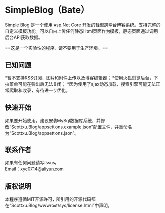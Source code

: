# SimpleBlog（Bate）
Simple Blog 是一个使用 Asp.Net Core 开发的轻型跨平台博客系统。支持完整的自定义模板功能。可以自由上传任何静态Html页面作为模板，静态页面通过调用后台API获取数据。

==这是一个实验性的程序，请不要用于生产环境。==

## 已知问题
*暂不支持RSS订阅，图片和附件上传以及博客编辑器；
*使用火狐浏览后台，下拉菜单可能在弹出后无法关闭；
*因为使用了ajax动态加载，搜索引擎可能无法正常爬取和收录，有待进一步优化。

## 快速开始
如果要开始使用，建议安装MySql数据库系统，并修改“Scottxu.Blog/appsettions.example.json”配置文件，并重命名为“Scottxu.Blog/appsettions.json”。

## 联系作者
如果有任何问题请写Issus。<br/>
Email：xyc0714@aliyun.com

## 版权说明
本程序遵循MIT开源许可，所引用的开源代码都在“Scottxu.Blog/wwwroot/sys/license.html”中声明。